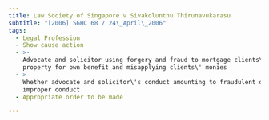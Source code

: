 ```yaml
---
title: Law Society of Singapore v Sivakolunthu Thirunavukarasu
subtitle: "[2006] SGHC 68 / 24\_April\_2006"
tags:
  - Legal Profession
  - Show cause action
  - >-
    Advocate and solicitor using forgery and fraud to mortgage clients\'
    property for own benefit and misapplying clients\' monies
  - >-
    Whether advocate and solicitor\'s conduct amounting to fraudulent or grossly
    improper conduct
  - Appropriate order to be made

---
```


